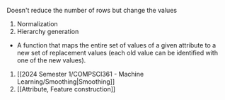 Doesn't reduce the number of rows but change the values
1. Normalization
2. Hierarchy generation

- A function that maps the entire set of values of a given attribute to a new set of replacement values (each old value can be identified with one of the new values).

1. [[2024 Semester 1/COMPSCI361 - Machine Learning/Smoothing|Smoothing]]
2. [[Attribute, Feature construction]]